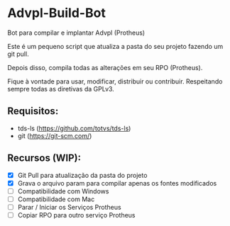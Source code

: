 # Advpl-Build-Bot
Bot para compilar e implantar Advpl (Protheus)

Este é um pequeno script que atualiza a pasta do seu projeto fazendo um git pull.

Depois disso, compila todas as alterações em seu RPO (Protheus).

Fique à vontade para usar, modificar, distribuir ou contribuir. Respeitando sempre todas as diretivas da GPLv3.

## Requisitos:
* tds-ls (https://github.com/totvs/tds-ls)
* git (https://git-scm.com/)

## Recursos (WIP):
- [x] Git Pull para atualização da pasta do projeto
- [x] Grava o arquivo param para compilar apenas os fontes modificados
- [ ] Compatibilidade com Windows
- [ ] Compatibilidade com Mac
- [ ] Parar / Iniciar os Serviços Protheus
- [ ] Copiar RPO para outro serviço Protheus
